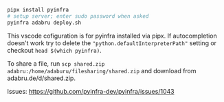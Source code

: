 ```bash
pipx install pyinfra
# setup server; enter sudo password when asked
pyinfra adabru deploy.sh
```

This vscode cofiguration is for pyinfra installed via pipx. If autocompletion doesn't work try to delete the `"python.defaultInterpreterPath"` setting or checkout `head $(which pyinfra)`.

To share a file, run `scp shared.zip adabru:/home/adaburu/filesharing/shared.zip` and download from adabru.de/d/shared.zip.

Issues: https://github.com/pyinfra-dev/pyinfra/issues/1043
